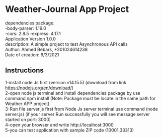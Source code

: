 # Weather-Journal App Project
dependencies package:                                                                                                                                                               
    -body-parser: 1.19.0                                                                                                                                                           
    -cors: 2.8.5
    -express: 4.17.1                                                                                                                                                           
Application Version 1.0.0                                                                                                                                                           
description: A simple project to test Asynchronous API calls                                                                                                                       
Author: Ahmed Bebars, +201024614238                                                                                                                                                 
Date of creation: 6/3/2021                                                                                                                                                         
## Instructions
1-install node Js first (version v14.15.5) (download from link https://nodejs.org/en/download/)                                                                                     
2-open node js terminal and install dependencies package by use command npm install <package name> (Note: Package must be locate in the same path for Weather APP project)         
3-Run file server.js first from Node Js server terminal use command (node server.js) (if your server Run successfully you will see message server started on port: 3000)           
4-open your browser and write http://localhost:3000                                                                                                                                 
5-you can test application with sample ZIP code (10001,33313)                                                                                                                       
